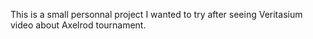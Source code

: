 This is a small personnal project I wanted to try after seeing Veritasium video about Axelrod tournament.